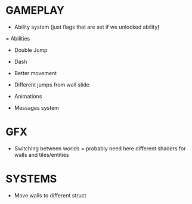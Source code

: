 # GAMEPLAY

- Ability system (just flags that are set if we unlocked ability)

= Abilities
 - Double Jump
 - Dash

- Better movement
- Different jumps from wall slide

- Animations

- Messages system


# GFX

- Switching between worlds 
    = probably need here different shaders for walls and tiles/entities

# SYSTEMS

- Move walls to different struct
